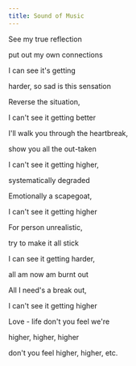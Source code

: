 ```yaml
---
title: Sound of Music
---
```




See my true reflection

put out my own connections

I can see it's getting

harder, so sad is this sensation

Reverse the situation,

I can't see it getting better



I'll walk you through the heartbreak,

show you all the out-taken

I can't see it getting higher,

systematically degraded

Emotionally a scapegoat,

I can't see it getting higher



For person unrealistic,

try to make it all stick

I can see it getting harder,

all am now am burnt out

All I need's a break out,

I can't see it getting higher



Love - life don't you feel we're

higher, higher, higher

don't you feel higher, higher, etc.







